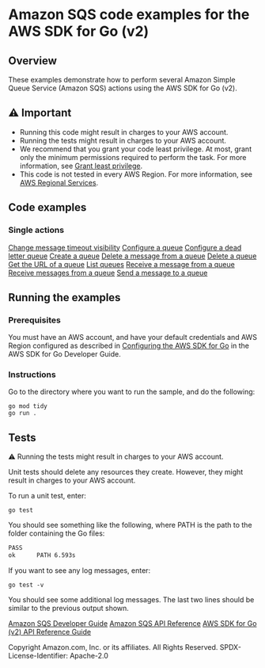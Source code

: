 # Amazon SQS code examples for the AWS SDK for Go (v2)

## Overview

These examples demonstrate how to perform several
Amazon Simple Queue Service (Amazon SQS)
actions using the AWS SDK for Go (v2).

## ⚠️ Important

- Running this code might result in charges to your AWS account.
- Running the tests might result in charges to your AWS account.
- We recommend that you grant your code least privilege. At most, grant only
  the minimum permissions required to perform the task. For more information,
  see [Grant least privilege](https://docs.aws.amazon.com/IAM/latest/UserGuide/best-practices.html#grant-least-privilege).
- This code is not tested in every AWS Region. For more information, see [AWS Regional Services](https://aws.amazon.com/about-aws/global-infrastructure/regional-product-services/).

## Code examples

### Single actions

[Change message timeout visibility](ChangeMsgVisibility/ChangeMsgVisibilityv2.go)
[Configure a queue](ConfigureLPQueue/ConfigureLPQueuev2.go)
[Configure a dead letter queue](DeadLetterQueue/DeadLetterQueuev2.go)
[Create a queue](CreateLPQueue/CreateLPQueuev2.go)
[Delete a message from a queue](DeleteMessage/DeleteMessagev2.go)
[Delete a queue](DeleteQueue/DeleteQueuev2.go)
[Get the URL of a queue](GetQueueURL/GetQueueURLv2.go)
[List queues](ListQueues/ListQueuesv2.go)
[Receive a message from a queue](ReceiveLPMessage/ReceiveLPMessagev2.go)
[Receive messages from a queue](ReceiveLPMessage/ReceiveLPMessagev2.go)
[Send a message to a queue](SendMessage/SendMessagev2.go)

## Running the examples

### Prerequisites

You must have an AWS account, and have your default credentials and AWS Region 
configured as described in
[Configuring the AWS SDK for Go](https://docs.aws.amazon.com/sdk-for-go/v1/developer-guide/configuring-sdk.html)
in the AWS SDK for Go Developer Guide.

### Instructions

Go to the directory where you want to run the sample, and do the following:

```
go mod tidy
go run .
```

## Tests

⚠️ Running the tests might result in charges to your AWS account.

Unit tests should delete any resources they create.
However, they might result in charges to your
AWS account.

To run a unit test, enter:

`go test`

You should see something like the following,
where PATH is the path to the folder containing the Go files:

```sh
PASS
ok      PATH 6.593s
```

If you want to see any log messages, enter:

`go test -v`

You should see some additional log messages.
The last two lines should be similar to the previous output shown.

[Amazon SQS Developer Guide](https://docs.aws.amazon.com/AWSSimpleQueueService/latest/SQSDeveloperGuide/welcome.html)
[Amazon SQS API Reference](https://docs.aws.amazon.com/AWSSimpleQueueService/latest/APIReference/Welcome.html)
[AWS SDK for Go (v2) API Reference Guide](https://docs.aws.amazon.com/sdk-for-go/api/service/sqs/)

Copyright Amazon.com, Inc. or its affiliates. All Rights Reserved. SPDX-License-Identifier: Apache-2.0
